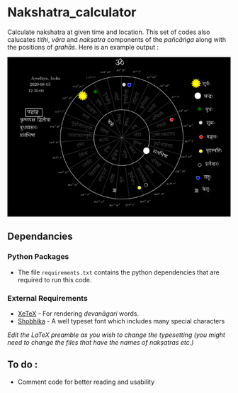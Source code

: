 # Nakshatra_calculator
Calculate nakshatra at given time and location. This set of codes also calucates _tithi_, _v&#x101;ra_ and _naks&#803;atra_ components of the _pa&ntilde;c&#x101;&#x1E45;ga_ along with the positions of _grah&#x101;s_. Here is an example output :

<p align="center">
<img src="https://github.com/arvindb95/Nakshatra_calculator/blob/master/nakshatra_at_test_time.png" title="Sample nakshatra calculation" />
</p>

## Dependancies

### Python Packages 
- The file `requirements.txt` contains the python dependencies that are required to run this code. 
### External Requirements
- [XeTeX](https://tug.org/xetex/) - For rendering _devan&#x101;gari_ words.  
- [Shobhika](https://ctan.org/tex-archive/fonts/shobhika?lang=en) - A well typeset font which includes many special characters  

_Edit the LaTeX preamble as you wish to change the typesetting (you might need to change the files that have the names of naks&#803;atras etc.)_

## To do :
- Comment code for better reading and usability

